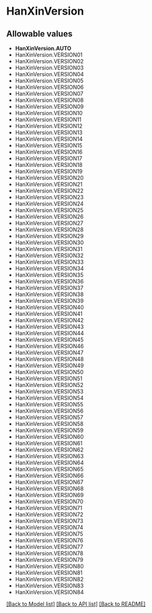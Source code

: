 # HanXinVersion


## Allowable values

* **HanXinVersion.AUTO**
* HanXinVersion.VERSION01
* HanXinVersion.VERSION02
* HanXinVersion.VERSION03
* HanXinVersion.VERSION04
* HanXinVersion.VERSION05
* HanXinVersion.VERSION06
* HanXinVersion.VERSION07
* HanXinVersion.VERSION08
* HanXinVersion.VERSION09
* HanXinVersion.VERSION10
* HanXinVersion.VERSION11
* HanXinVersion.VERSION12
* HanXinVersion.VERSION13
* HanXinVersion.VERSION14
* HanXinVersion.VERSION15
* HanXinVersion.VERSION16
* HanXinVersion.VERSION17
* HanXinVersion.VERSION18
* HanXinVersion.VERSION19
* HanXinVersion.VERSION20
* HanXinVersion.VERSION21
* HanXinVersion.VERSION22
* HanXinVersion.VERSION23
* HanXinVersion.VERSION24
* HanXinVersion.VERSION25
* HanXinVersion.VERSION26
* HanXinVersion.VERSION27
* HanXinVersion.VERSION28
* HanXinVersion.VERSION29
* HanXinVersion.VERSION30
* HanXinVersion.VERSION31
* HanXinVersion.VERSION32
* HanXinVersion.VERSION33
* HanXinVersion.VERSION34
* HanXinVersion.VERSION35
* HanXinVersion.VERSION36
* HanXinVersion.VERSION37
* HanXinVersion.VERSION38
* HanXinVersion.VERSION39
* HanXinVersion.VERSION40
* HanXinVersion.VERSION41
* HanXinVersion.VERSION42
* HanXinVersion.VERSION43
* HanXinVersion.VERSION44
* HanXinVersion.VERSION45
* HanXinVersion.VERSION46
* HanXinVersion.VERSION47
* HanXinVersion.VERSION48
* HanXinVersion.VERSION49
* HanXinVersion.VERSION50
* HanXinVersion.VERSION51
* HanXinVersion.VERSION52
* HanXinVersion.VERSION53
* HanXinVersion.VERSION54
* HanXinVersion.VERSION55
* HanXinVersion.VERSION56
* HanXinVersion.VERSION57
* HanXinVersion.VERSION58
* HanXinVersion.VERSION59
* HanXinVersion.VERSION60
* HanXinVersion.VERSION61
* HanXinVersion.VERSION62
* HanXinVersion.VERSION63
* HanXinVersion.VERSION64
* HanXinVersion.VERSION65
* HanXinVersion.VERSION66
* HanXinVersion.VERSION67
* HanXinVersion.VERSION68
* HanXinVersion.VERSION69
* HanXinVersion.VERSION70
* HanXinVersion.VERSION71
* HanXinVersion.VERSION72
* HanXinVersion.VERSION73
* HanXinVersion.VERSION74
* HanXinVersion.VERSION75
* HanXinVersion.VERSION76
* HanXinVersion.VERSION77
* HanXinVersion.VERSION78
* HanXinVersion.VERSION79
* HanXinVersion.VERSION80
* HanXinVersion.VERSION81
* HanXinVersion.VERSION82
* HanXinVersion.VERSION83
* HanXinVersion.VERSION84

[[Back to Model list]](../README.md#documentation-for-models) [[Back to API list]](../README.md#documentation-for-api-endpoints) [[Back to README]](../README.md)

